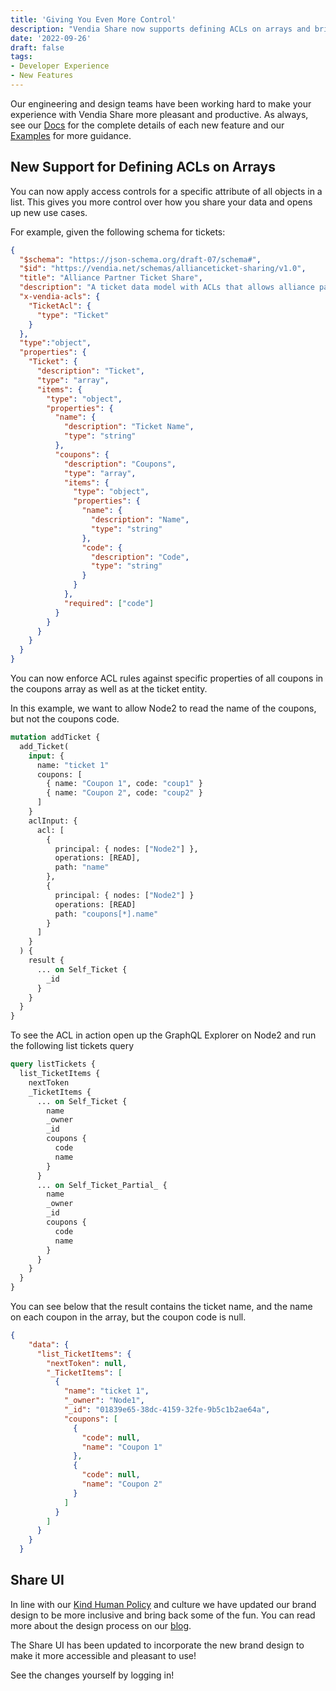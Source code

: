 ```yaml
---
title: 'Giving You Even More Control'
description: "Vendia Share now supports defining ACLs on arrays and brings a new design to the UI" 
date: '2022-09-26'
draft: false
tags:
- Developer Experience
- New Features
---
```


Our engineering and design teams have been working hard to make your experience with Vendia Share more pleasant and productive.  As always, see our [Docs](https://www.vendia.net/docs/share) for the complete details of each new feature and our [Examples](https://github.com/vendia/examples) for more guidance.

## New Support for Defining ACLs on Arrays
You can now apply access controls for a specific attribute of all objects in a list.  This gives you more control over how you share your data and opens up new use cases.

For example, given the following schema for tickets:

```json
{
  "$schema": "https://json-schema.org/draft-07/schema#",
  "$id": "https://vendia.net/schemas/allianceticket-sharing/v1.0",
  "title": "Alliance Partner Ticket Share",
  "description": "A ticket data model with ACLs that allows alliance partners to share ticket data in real-time and with control",
  "x-vendia-acls": {
    "TicketAcl": {
      "type": "Ticket"
    }
  },
  "type":"object",
  "properties": {
    "Ticket": {
      "description": "Ticket",
      "type": "array",
      "items": {
        "type": "object",
        "properties": {
          "name": {
            "description": "Ticket Name",
            "type": "string"
          },
          "coupons": {
            "description": "Coupons",
            "type": "array",
            "items": {
              "type": "object",
              "properties": {
                "name": {
                  "description": "Name",
                  "type": "string"
                },
                "code": {
                  "description": "Code",
                  "type": "string"
                }
              }
            },
            "required": ["code"]
          }
        }
      }
    }
  }
}
```

You can now enforce ACL rules against specific properties of all coupons in the coupons array as well as at the ticket entity.

In this example, we want to allow Node2 to read the name of the coupons, but not the coupons code.

```graphql
mutation addTicket {
  add_Ticket(
    input: {
      name: "ticket 1"
      coupons: [
        { name: "Coupon 1", code: "coup1" }
        { name: "Coupon 2", code: "coup2" }
      ]
    }
    aclInput: {
      acl: [
        { 
          principal: { nodes: ["Node2"] }, 
          operations: [READ], 
          path: "name" 
        },
        {
          principal: { nodes: ["Node2"] }
          operations: [READ]
          path: "coupons[*].name"
        }
      ]
    }
  ) {
    result {
      ... on Self_Ticket {
        _id
      }
    }
  }
}
```

To see the ACL in action open up the GraphQL Explorer on Node2 and run the following list tickets query

```graphql
query listTickets {
  list_TicketItems {
    nextToken
    _TicketItems {
      ... on Self_Ticket {
        name
        _owner
        _id
        coupons {
          code
          name
        }
      }
      ... on Self_Ticket_Partial_ {
        name
        _owner
        _id
        coupons {
          code
          name
        }
      }
    }
  }
}
```

You can see below that the result contains the ticket name, and the name on each coupon in the array, but the coupon code is null.

```json
{
    "data": {
      "list_TicketItems": {
        "nextToken": null,
        "_TicketItems": [
          {
            "name": "ticket 1",
            "_owner": "Node1",
            "_id": "01839e65-38dc-4159-32fe-9b5c1b2ae64a",
            "coupons": [
              {
                "code": null,
                "name": "Coupon 1"
              },
              {
                "code": null,
                "name": "Coupon 2"
              }
            ]
          }
        ]
      }
    }
  }
```

## Share UI

In line with our [Kind Human Policy](https://www.vendia.net/kind-humans) and culture we have updated our brand design to be more inclusive and bring back some of the fun.  You can read more about the design process on our [blog](https://www.vendia.net/blog/brand-identity-buy-in).

The Share UI has been updated to incorporate the new brand design to make it more accessible and pleasant to use!

See the changes yourself by logging in!